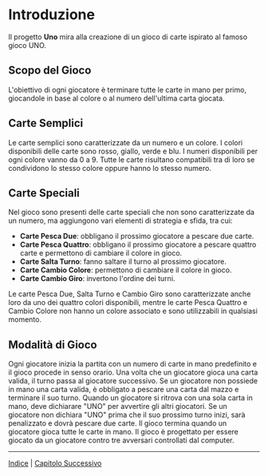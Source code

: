 # Introduzione

Il progetto **Uno** mira alla creazione di un gioco di carte ispirato al famoso gioco UNO.

## Scopo del Gioco

L'obiettivo di ogni giocatore è terminare tutte le carte in mano per primo,
giocandole in base al colore o al numero dell'ultima carta giocata.

## Carte Semplici

Le carte semplici sono caratterizzate da un numero e un colore.
I colori disponibili delle carte sono rosso, giallo, verde e blu.
I numeri disponibili per ogni colore vanno da 0 a 9.
Tutte le carte risultano compatibili tra di loro se condividono lo stesso colore oppure hanno lo stesso numero.

## Carte Speciali

Nel gioco sono presenti delle carte speciali che non sono caratterizzate da un numero, ma
aggiungono vari elementi di strategia e sfida, tra cui:

- **Carte Pesca Due**: obbligano il prossimo giocatore a pescare due carte.
- **Carte Pesca Quattro**: obbligano il prossimo giocatore a pescare quattro carte e permettono di cambiare il colore in gioco.
- **Carte Salta Turno**: fanno saltare il turno al prossimo giocatore.
- **Carte Cambio Colore**: permettono di cambiare il colore in gioco.
- **Carte Cambio Giro**: invertono l'ordine dei turni.

Le carte Pesca Due, Salta Turno e Cambio Giro sono caratterizzate anche loro da uno dei quattro colori disponibili,
mentre le carte Pesca Quattro e Cambio Colore non hanno un colore associato e sono utilizzabili in qualsiasi momento.

## Modalità di Gioco

Ogni giocatore inizia la partita con un numero di carte in mano predefinito e il gioco procede in senso orario.
Una volta che un giocatore gioca una carta valida, il turno passa al giocatore successivo.
Se un giocatore non possiede in mano una carta valida, è obbligato a pescare una carta dal mazzo e terminare il suo turno.
Quando un giocatore si ritrova con una sola carta in mano, deve dichiarare "UNO" per avvertire gli altri giocatori.
Se un giocatore non dichiara "UNO" prima che il suo prossimo turno inizi, sarà penalizzato e dovrà pescare due carte.
Il gioco termina quando un giocatore gioca tutte le carte in mano.
Il gioco è progettato per essere giocato da un giocatore contro tre avversari controllati dal computer.

---

[Indice](../index.md) | [Capitolo Successivo](./1-Processo.md)